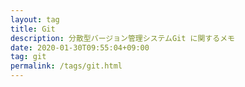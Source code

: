 ```yaml
---
layout: tag
title: Git
description: 分散型バージョン管理システムGit に関するメモ
date: 2020-01-30T09:55:04+09:00
tag: git
permalink: /tags/git.html
---
```

